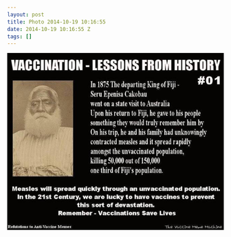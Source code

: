```yaml
---
layout: post
title: Photo 2014-10-19 10:16:55
date: 2014-10-19 10:16:55 Z
tags: []
---
```

![](/media/2014/10/100397469914.jpg)
